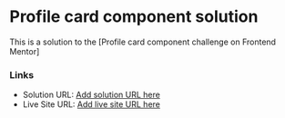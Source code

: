 # Profile card component solution

This is a solution to the [Profile card component challenge on Frontend Mentor]


### Links

- Solution URL: [Add solution URL here](https://your-solution-url.com)
- Live Site URL: [Add live site URL here](https://your-live-site-url.com)

